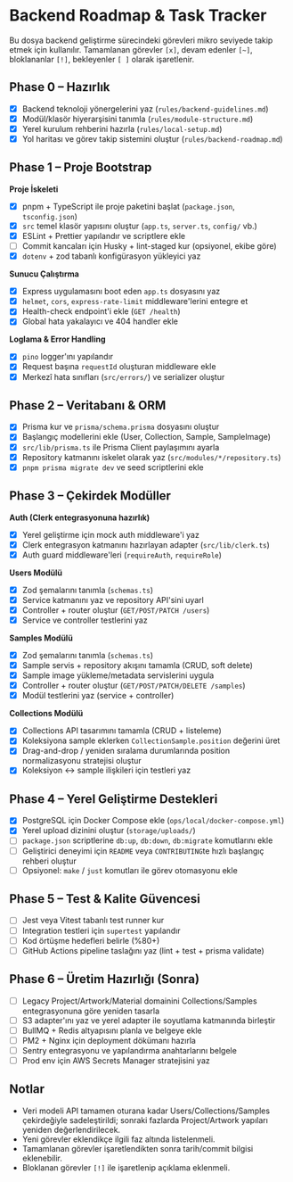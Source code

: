 # Backend Roadmap & Task Tracker

Bu dosya backend geliştirme sürecindeki görevleri mikro seviyede takip etmek için kullanılır. Tamamlanan görevler `[x]`, devam edenler `[~]`, bloklananlar `[!]`, bekleyenler `[ ]` olarak işaretlenir.

## Phase 0 – Hazırlık

- [x] Backend teknoloji yönergelerini yaz (`rules/backend-guidelines.md`)
- [x] Modül/klasör hiyerarşisini tanımla (`rules/module-structure.md`)
- [x] Yerel kurulum rehberini hazırla (`rules/local-setup.md`)
- [x] Yol haritası ve görev takip sistemini oluştur (`rules/backend-roadmap.md`)

## Phase 1 – Proje Bootstrap

**Proje İskeleti**

- [x] pnpm + TypeScript ile proje paketini başlat (`package.json`, `tsconfig.json`)
- [x] `src` temel klasör yapısını oluştur (`app.ts`, `server.ts`, `config/` vb.)
- [x] ESLint + Prettier yapılandır ve scriptlere ekle
- [ ] Commit kancaları için Husky + lint-staged kur (opsiyonel, ekibe göre)
- [x] `dotenv` + zod tabanlı konfigürasyon yükleyici yaz

**Sunucu Çalıştırma**

- [x] Express uygulamasını boot eden `app.ts` dosyasını yaz
- [x] `helmet`, `cors`, `express-rate-limit` middleware'lerini entegre et
- [x] Health-check endpoint'i ekle (`GET /health`)
- [x] Global hata yakalayıcı ve 404 handler ekle

**Loglama & Error Handling**

- [x] `pino` logger'ını yapılandır
- [x] Request başına `requestId` oluşturan middleware ekle
- [x] Merkezî hata sınıfları (`src/errors/`) ve serializer oluştur

## Phase 2 – Veritabanı & ORM

- [x] Prisma kur ve `prisma/schema.prisma` dosyasını oluştur
- [x] Başlangıç modellerini ekle (User, Collection, Sample, SampleImage)
- [x] `src/lib/prisma.ts` ile Prisma Client paylaşımını ayarla
- [x] Repository katmanını iskelet olarak yaz (`src/modules/*/repository.ts`)
- [x] `pnpm prisma migrate dev` ve seed scriptlerini ekle

## Phase 3 – Çekirdek Modüller

**Auth (Clerk entegrasyonuna hazırlık)**

- [x] Yerel geliştirme için mock auth middleware'i yaz
- [x] Clerk entegrasyon katmanını hazırlayan adapter (`src/lib/clerk.ts`)
- [x] Auth guard middleware'leri (`requireAuth`, `requireRole`)

**Users Modülü**

- [x] Zod şemalarını tanımla (`schemas.ts`)
- [x] Service katmanını yaz ve repository API'sini uyarl
- [x] Controller + router oluştur (`GET/POST/PATCH /users`)
- [x] Service ve controller testlerini yaz

**Samples Modülü**

- [x] Zod şemalarını tanımla (`schemas.ts`)
- [x] Sample servis + repository akışını tamamla (CRUD, soft delete)
- [x] Sample image yükleme/metadata servislerini uygula
- [x] Controller + router oluştur (`GET/POST/PATCH/DELETE /samples`)
- [x] Modül testlerini yaz (service + controller)

**Collections Modülü**

- [x] Collections API tasarımını tamamla (CRUD + listeleme)
- [x] Koleksiyona sample eklerken `CollectionSample.position` değerini üret
- [x] Drag-and-drop / yeniden sıralama durumlarında position normalizasyonu stratejisi oluştur
- [x] Koleksiyon ↔ sample ilişkileri için testleri yaz

## Phase 4 – Yerel Geliştirme Destekleri

- [x] PostgreSQL için Docker Compose ekle (`ops/local/docker-compose.yml`)
- [x] Yerel upload dizinini oluştur (`storage/uploads/`)
- [ ] `package.json` scriptlerine `db:up`, `db:down`, `db:migrate` komutlarını ekle
- [ ] Geliştirici deneyimi için `README` veya `CONTRIBUTING`te hızlı başlangıç rehberi oluştur
- [ ] Opsiyonel: `make` / `just` komutları ile görev otomasyonu ekle

## Phase 5 – Test & Kalite Güvencesi

- [ ] Jest veya Vitest tabanlı test runner kur
- [ ] Integration testleri için `supertest` yapılandır
- [ ] Kod örtüşme hedefleri belirle (%80+)
- [ ] GitHub Actions pipeline taslağını yaz (lint + test + prisma validate)

## Phase 6 – Üretim Hazırlığı (Sonra)

- [ ] Legacy Project/Artwork/Material domainini Collections/Samples entegrasyonuna göre yeniden tasarla
- [ ] S3 adapter'ını yaz ve yerel adapter ile soyutlama katmanında birleştir
- [ ] BullMQ + Redis altyapısını planla ve belgeye ekle
- [ ] PM2 + Nginx için deployment dökümanı hazırla
- [ ] Sentry entegrasyonu ve yapılandırma anahtarlarını belgele
- [ ] Prod env için AWS Secrets Manager stratejisini yaz

## Notlar

- Veri modeli API tamamen oturana kadar Users/Collections/Samples çekirdeğiyle sadeleştirildi; sonraki fazlarda Project/Artwork yapıları yeniden değerlendirilecek.
- Yeni görevler eklendikçe ilgili faz altında listelenmeli.
- Tamamlanan görevler işaretlendikten sonra tarih/commit bilgisi eklenebilir.
- Bloklanan görevler `[!]` ile işaretlenip açıklama eklenmeli.
